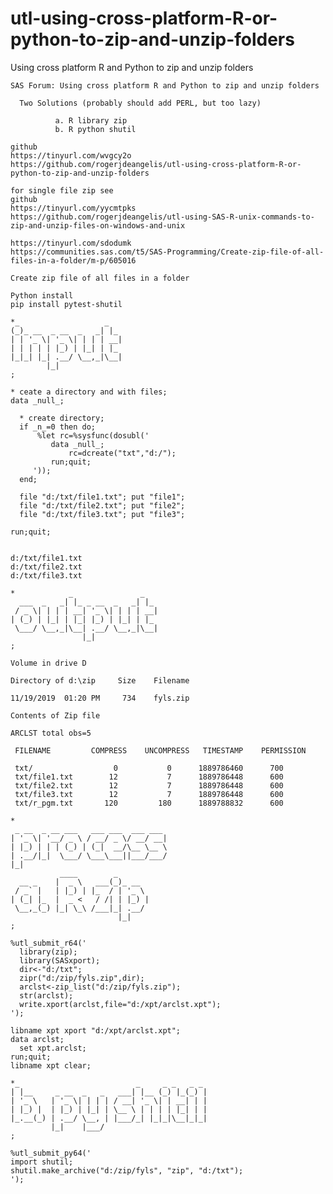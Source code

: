 # utl-using-cross-platform-R-or-python-to-zip-and-unzip-folders
Using cross platform R and Python to zip and unzip folders   

    SAS Forum: Using cross platform R and Python to zip and unzip folders                                                
                                                                                                                         
      Two Solutions (probably should add PERL, but too lazy)                                                             
                                                                                                                         
              a. R library zip                                                                                           
              b. R python shutil                                                                                         
                                                                                                                         
    github                                                                                                               
    https://tinyurl.com/wvgcy2o                                                                                          
    https://github.com/rogerjdeangelis/utl-using-cross-platform-R-or-python-to-zip-and-unzip-folders                     
                                                                                                                         
    for single file zip see                                                                                              
    github                                                                                                               
    https://tinyurl.com/yycmtpks                                                                                         
    https://github.com/rogerjdeangelis/utl-using-SAS-R-unix-commands-to-zip-and-unzip-files-on-windows-and-unix          
                                                                                                                         
    https://tinyurl.com/sdodumk                                                                                          
    https://communities.sas.com/t5/SAS-Programming/Create-zip-file-of-all-files-in-a-folder/m-p/605016                   
                                                                                                                         
    Create zip file of all files in a folder                                                                             
                                                                                                                         
    Python install                                                                                                       
    pip install pytest-shutil                                                                                            
                                                                                                                         
    *_                   _                                                                                               
    (_)_ __  _ __  _   _| |_                                                                                             
    | | '_ \| '_ \| | | | __|                                                                                            
    | | | | | |_) | |_| | |_                                                                                             
    |_|_| |_| .__/ \__,_|\__|                                                                                            
            |_|                                                                                                          
    ;                                                                                                                    
                                                                                                                         
    * ceate a directory and with files;                                                                                  
    data _null_;                                                                                                         
                                                                                                                         
      * create directory;                                                                                                
      if _n_=0 then do;                                                                                                  
          %let rc=%sysfunc(dosubl('                                                                                      
             data _null_;                                                                                                
                 rc=dcreate("txt","d:/");                                                                                
             run;quit;                                                                                                   
         '));                                                                                                            
      end;                                                                                                               
                                                                                                                         
      file "d:/txt/file1.txt"; put "file1";                                                                              
      file "d:/txt/file2.txt"; put "file2";                                                                              
      file "d:/txt/file3.txt"; put "file3";                                                                              
                                                                                                                         
    run;quit;                                                                                                            
                                                                                                                         
                                                                                                                         
    d:/txt/file1.txt                                                                                                     
    d:/txt/file2.txt                                                                                                     
    d:/txt/file3.txt                                                                                                     
                                                                                                                         
    *            _               _                                                                                       
      ___  _   _| |_ _ __  _   _| |_                                                                                     
     / _ \| | | | __| '_ \| | | | __|                                                                                    
    | (_) | |_| | |_| |_) | |_| | |_                                                                                     
     \___/ \__,_|\__| .__/ \__,_|\__|                                                                                    
                    |_|                                                                                                  
    ;                                                                                                                    
                                                                                                                         
    Volume in drive D                                                                                                    
                                                                                                                         
    Directory of d:\zip     Size    Filename                                                                             
                                                                                                                         
    11/19/2019  01:20 PM     734    fyls.zip                                                                             
                                                                                                                         
    Contents of Zip file                                                                                                 
                                                                                                                         
    ARCLST total obs=5                                                                                                   
                                                                                                                         
     FILENAME         COMPRESS    UNCOMPRESS   TIMESTAMP    PERMISSION                                                   
                                                                                                                         
     txt/                  0           0      1889786460      700                                                        
     txt/file1.txt        12           7      1889786448      600                                                        
     txt/file2.txt        12           7      1889786448      600                                                        
     txt/file3.txt        12           7      1889786448      600                                                        
     txt/r_pgm.txt       120         180      1889788832      600                                                        
                                                                                                                         
    *                                                                                                                    
     _ __  _ __ ___   ___ ___  ___ ___                                                                                   
    | '_ \| '__/ _ \ / __/ _ \/ __/ __|                                                                                  
    | |_) | | | (_) | (_|  __/\__ \__ \                                                                                  
    | .__/|_|  \___/ \___\___||___/___/                                                                                  
    |_|                                                                                                                  
               ____        _                                                                                             
      __ _    |  _ \   ___(_)_ __                                                                                        
     / _` |   | |_) | |_  / | '_ \                                                                                       
    | (_| |_  |  _ <   / /| | |_) |                                                                                      
     \__,_(_) |_| \_\ /___|_| .__/                                                                                       
                            |_|                                                                                          
    ;                                                                                                                    
                                                                                                                         
    %utl_submit_r64('                                                                                                    
      library(zip);                                                                                                      
      library(SASxport);                                                                                                 
      dir<-"d:/txt";                                                                                                     
      zipr("d:/zip/fyls.zip",dir);                                                                                       
      arclst<-zip_list("d:/zip/fyls.zip");                                                                               
      str(arclst);                                                                                                       
      write.xport(arclst,file="d:/xpt/arclst.xpt");                                                                      
    ');                                                                                                                  
                                                                                                                         
    libname xpt xport "d:/xpt/arclst.xpt";                                                                               
    data arclst;                                                                                                         
      set xpt.arclst;                                                                                                    
    run;quit;                                                                                                            
    libname xpt clear;                                                                                                   
                                                                                                                         
    *_                          _     _ _   _ _                                                                          
    | |__     _ __  _   _   ___| |__ (_) |_(_) |                                                                         
    | '_ \   | '_ \| | | | / __| '_ \| | __| | |                                                                         
    | |_) |  | |_) | |_| | \__ \ | | | | |_| | |                                                                         
    |_.__(_) | .__/ \__, | |___/_| |_|_|\__|_|_|                                                                         
             |_|    |___/                                                                                                
    ;                                                                                                                    
                                                                                                                         
    %utl_submit_py64('                                                                                                   
    import shutil;                                                                                                       
    shutil.make_archive("d:/zip/fyls", "zip", "d:/txt");                                                                 
    ');                                                                                                                  
                                                                                                                         
